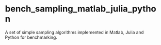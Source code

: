 # bench_sampling_matlab_julia_python
A set of simple sampling algorithms implemented in Matlab, Julia and Python for benchmarking.
